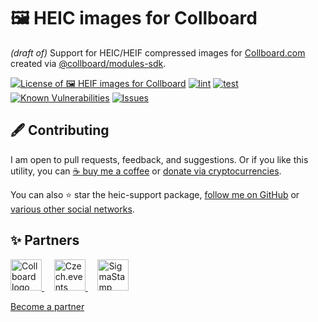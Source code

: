 # 🖼️ HEIC images for Collboard

_(draft of)_ Support for HEIC/HEIF compressed images for [Collboard.com](https://collboard.com/) created via [@collboard/modules-sdk](https://www.npmjs.com/package/@collboard/modules-sdk).

<!--Badges-->
<!--⚠️WARNING: This section was generated by https://github.com/hejny/batch-project-editor/blob/main/src/workflows/800-badges/badges.ts so every manual change will be overwritten.-->

[![License of 🖼️ HEIF images for Collboard](https://img.shields.io/github/license/hejny/heif-support.svg?style=flat)](https://github.com/hejny/heif-support/blob/main/LICENSE)
[![lint](https://github.com/hejny/heif-support/actions/workflows/lint.yml/badge.svg)](https://github.com/hejny/heif-support/actions/workflows/lint.yml)
[![test](https://github.com/hejny/heif-support/actions/workflows/test.yml/badge.svg)](https://github.com/hejny/heif-support/actions/workflows/test.yml)
[![Known Vulnerabilities](https://snyk.io/test/github/hejny/heif-support/badge.svg)](https://snyk.io/test/github/hejny/heif-support)
[![Issues](https://img.shields.io/github/issues/hejny/heif-support.svg?style=flat)](https://github.com/hejny/heif-support/issues)

<!--/Badges-->

<!--Contributing-->
<!--⚠️WARNING: This section was generated by https://github.com/hejny/batch-project-editor/blob/main/src/workflows/810-contributing/contributing.ts so every manual change will be overwritten.-->

## 🖋️ Contributing

I am open to pull requests, feedback, and suggestions. Or if you like this utility, you can [☕ buy me a coffee](https://www.buymeacoffee.com/hejny) or [donate via cryptocurrencies](https://github.com/hejny/hejny/blob/main/documents/crypto.md).

You can also ⭐ star the heic-support package, [follow me on GitHub](https://github.com/hejny) or [various other social networks](https://www.pavolhejny.com/contact/).

<!--/Contributing-->

<!--Partners-->
<!--⚠️WARNING: This section was generated by https://github.com/hejny/batch-project-editor/blob/main/src/workflows/820-partners/partners.ts so every manual change will be overwritten.-->

## ✨ Partners

<a href="https://collboard.com/">
<img src="https://collboard.fra1.cdn.digitaloceanspaces.com/assets/18.12.1/logo-small.png" alt="Collboard logo" width="50"  />
</a>
&nbsp;&nbsp;&nbsp;
<a href="https://czech.events/">
<img src="https://czech.events/design/logos/czech.events.transparent-logo.png" alt="Czech.events logo" width="50"  />
</a>
&nbsp;&nbsp;&nbsp;
<a href="https://sigmastamp.ml/">
<img src="https://www.sigmastamp.ml/sigmastamp-logo.white.svg" alt="SigmaStamp logo" width="50"  />
</a>

[Become a partner](https://www.pavolhejny.com/contact/)

<!--/Partners-->
